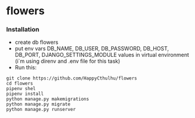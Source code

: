 # flowers

### Installation

* create db flowers
* put env vars DB_NAME, DB_USER, DB_PASSWORD, DB_HOST, DB_PORT, DJANGO_SETTINGS_MODULE  values in virtual environment (i`m using direnv and .env file for this task)
* Run this:
```
git clone https://github.com/HappyCthulhu/flowers
cd flowers
pipenv shel
pipenv install
python manage.py makemigrations
python manage.py migrate
python manage.py runserver
```
